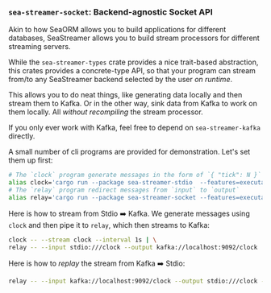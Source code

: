 ### `sea-streamer-socket`: Backend-agnostic Socket API

Akin to how SeaORM allows you to build applications for different databases, SeaStreamer allows you to build
stream processors for different streaming servers.

While the `sea-streamer-types` crate provides a nice trait-based abstraction, this crates provides a concrete-type API,
so that your program can stream from/to any SeaStreamer backend selected by the user *on runtime*.

This allows you to do neat things, like generating data locally and then stream them to Kafka. Or in the other
way, sink data from Kafka to work on them locally. All _without recompiling_ the stream processor.

If you only ever work with Kafka, feel free to depend on `sea-streamer-kafka` directly.

A small number of cli programs are provided for demonstration. Let's set them up first:

```sh
# The `clock` program generate messages in the form of `{ "tick": N }`
alias clock='cargo run --package sea-streamer-stdio  --features=executables --bin clock'
# The `relay` program redirect messages from `input` to `output`
alias relay='cargo run --package sea-streamer-socket --features=executables --bin relay'
```

Here is how to stream from Stdio ➡️ Kafka. We generate messages using `clock` and then pipe it to `relay`,
which then streams to Kafka:

```sh
clock -- --stream clock --interval 1s | \
relay -- --input stdio:///clock --output kafka://localhost:9092/clock
```

Here is how to *replay* the stream from Kafka ➡️ Stdio:

```sh
relay -- --input kafka://localhost:9092/clock --output stdio:///clock --offset start
```
